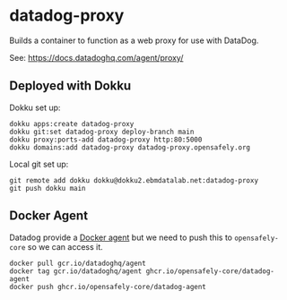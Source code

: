 # datadog-proxy

Builds a container to function as a web proxy for use with DataDog.

See: https://docs.datadoghq.com/agent/proxy/


## Deployed with Dokku

Dokku set up:
```console
dokku apps:create datadog-proxy
dokku git:set datadog-proxy deploy-branch main
dokku proxy:ports-add datadog-proxy http:80:5000
dokku domains:add datadog-proxy datadog-proxy.opensafely.org
```

Local git set up:
```console
git remote add dokku dokku@dokku2.ebmdatalab.net:datadog-proxy
git push dokku main
```


## Docker Agent

Datadog provide a [Docker agent](https://docs.datadoghq.com/agent/docker/)
but we need to push this to `opensafely-core` so we can access it.

```console
docker pull gcr.io/datadoghq/agent
docker tag gcr.io/datadoghq/agent ghcr.io/opensafely-core/datadog-agent
docker push ghcr.io/opensafely-core/datadog-agent
```
